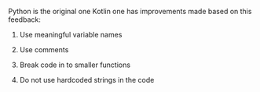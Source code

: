 Python is the original one
Kotlin one has improvements made based on this feedback: 
1.    Use meaningful variable names

2.    Use comments

3.    Break code in to smaller functions

4.    Do not use hardcoded strings in the code
